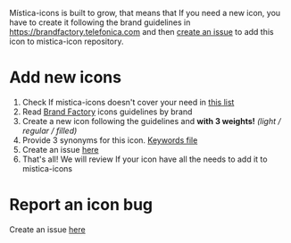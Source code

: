 Mística-icons is built to grow, that means that If you need a new icon, you have to create it following the brand guidelines in https://brandfactory.telefonica.com and then [create an issue](https://github.com/Telefonica/mistica-design/issues/new?assignees=&labels=fundamentals%3A+icons%2C+request+%E2%9C%A8&template=icon_request.md&title=) to add this icon to mistica-icon repository.

# Add new icons

1. Check If mistica-icons doesn't cover your need in [this list](https://github.com/Telefonica/mistica-icons/blob/production/README.md)
2. Read [Brand Factory](https://brandfactory.telefonica.com/hub/134) icons guidelines by brand
3. Create a new icon following the guidelines and **with 3 weights!** _(light / regular / filled)_
4. Provide 3 synonyms for this icon. [Keywords file](icons/icons-keywords.json)
5. Create an issue [here](https://github.com/Telefonica/mistica-design/issues/new?assignees=&labels=fundamentals%3A+icons%2Crequest+%E2%9C%A8&template=icon_request.yml&title=Title)
6. That's all! We will review If your icon have all the needs to add it to mistica-icons

# Report an icon bug

Create an issue [here](https://github.com/Telefonica/mistica-design/issues/new?assignees=&labels=bug+%F0%9F%90%9E&template=bug_report.md&title=)
